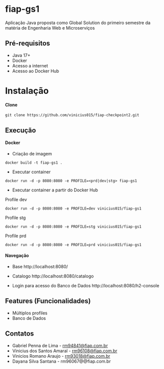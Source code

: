 # fiap-gs1

Aplicação Java proposta como Global Solution do primeiro semestre da matéria de Engenharia Web e Microserviços

## Pré-requisitos

- Java 17+
- Docker
- Acesso a internet
- Acesso ao Docker Hub

# Instalação

#### Clone

```
git clone https://github.com/vinicius015/fiap-checkpoint2.git
```

## Execução


#### Docker

* Criação de imagem

```
docker build -t fiap-gs1 .
```

* Executar container

```
docker run -d -p 8080:8080 -e PROFILE=<prd|dev|stg> fiap-gs1
```

* Executar container a partir do Docker Hub


Profile dev
```
docker run -d -p 8080:8080 -e PROFILE=dev vinicius015/fiap-gs1
```

Profile stg
```
docker run -d -p 8080:8080 -e PROFILE=stg vinicius015/fiap-gs1
```

Profile prd
```
docker run -d -p 8080:8080 -e PROFILE=prd vinicius015/fiap-gs1
```
#### Navegação

- Base
http://localhost:8080/

- Catalogo
http://localhost:8080/catalogo

- Login para acesso do Banco de Dados
http://localhost:8080/h2-console

## Features (Funcionalidades)

- Múltiplos profiles
- Banco de Dados

## Contatos

- Gabriel Penna de Lima - rm94841@fiap.com.br
- Vinicius dos Santos Amaral - rm96108@fiap.com.br
- Vinicios Romano Araujo - rm93018@fiap.com.br
- Dayana Silva Santana - rm96067@@fiap.com.br
